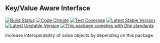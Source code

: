 ## Key/Value Aware Interface ##
[![Build Status](https://travis-ci.org/Dhii/data-key-value-aware-interface.svg?branch=master)](https://travis-ci.org/Dhii/data-key-value-aware-interface)
[![Code Climate](https://codeclimate.com/github/Dhii/data-key-value-aware-interface/badges/gpa.svg)](https://codeclimate.com/github/Dhii/data-key-value-aware-interface)
[![Test Coverage](https://codeclimate.com/github/Dhii/data-key-value-aware-interface/badges/coverage.svg)](https://codeclimate.com/github/Dhii/data-key-value-aware-interface/coverage)
[![Latest Stable Version](https://poser.pugx.org/dhii/data-key-value-aware-interface/version)](https://packagist.org/packages/dhii/data-key-value-aware-interface)
[![Latest Unstable Version](https://poser.pugx.org/dhii/data-key-value-aware-interface/v/unstable)](https://packagist.org/packages/dhii/data-key-value-aware-interface)
[![This package complies with Dhii standards](https://img.shields.io/badge/Dhii-Compliant-green.svg?style=flat-square)][Dhii]

Increase interoperability of value objects by depending on this package.

[Dhii]: https://github.com/Dhii/dhii
